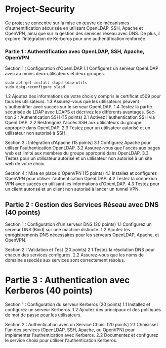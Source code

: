 # Project-Security
Ce projet se concentre sur la mise en œuvre de mécanismes d'authentification sécurisée en utilisant OpenLDAP, SSH, Apache et OpenVPN, ainsi que sur la gestion des services réseau avec DNS. De plus, il explore l'intégration de Kerberos pour une authentification renforcée.

### Partie 1 : Authentification avec OpenLDAP, SSH, Apache, OpenVPN
Sec­tion 1 : Con­fig­ura­tion d'OpenLDAP
1.1 Con­fig­urez un serveur OpenLDAP avec au moins deux utilisateurs et deux groupes.
```
sudo apt-get install slapd ldap-utils
sudo dpkg-reconfigure slapd
```
1.2 Ajoutez des informations de votre choix y compris le certificat x509 pour tous les utilisateurs.
1.3 Assurez-vous que les utilisateurs peuvent s'authentifier avec succès sur le serveur OpenLDAP.
1.4 Testez la partie sécurisée de LDAP avec LDAPS et décrivez les différents avantages.
Sec­tion 2 : Authen­ti­ca­tion SSH (15 points)
2.1 Acti­vez l'authen­ti­ca­tion SSH via OpenLDAP.
2.2 Restreignez l'accès SSH aux utilisateurs du groupe approprié dans OpenLDAP.
2.3 Testez pour un utilisateur autorisé et un utilisateur non autorisé à SSH.

Sec­tion 3 : Intégra­tion d'Apache (15 points)
3.1 Con­fig­urez Apache pour utiliser l'authen­ti­ca­tion OpenLDAP.
3.2 Assurez-vous que l'accès aux pages web est limité aux membres du groupe
approprié dans OpenLDAP.
3.3 Testez pour un utilisateur autorisé et un utilisateur non autorisé à un site web de
votre choix.

Sec­tion 4 : Mise en place d'OpenVPN (15 points)
4.1 Installez et con­fig­urez OpenVPN pour utiliser l'authen­ti­ca­tion OpenLDAP.
4.2 Testez la connexion VPN avec succès en utilisant les informations d'OpenLDAP.
4.3 Testez pour un client autorisé et un client non autorisé à lancer un tunnel VPN.

## Par­tie 2 : Gestion des Services Réseau avec DNS (40 points)
Sec­tion 1 : Con­fig­ura­tion d'un serveur DNS (20 points)
1.1 Con­fig­urez un serveur DNS (Bind) sur une machine distincte.
1.2 Ajoutez les enregistrements DNS nécessaires pour les serveurs OpenLDAP, Apache,
et OpenVPN.

Sec­tion 2 : Validation et Test (20 points)
2.1 Testez la résolution DNS pour chacun des services configurés.
2.2 Assurez-vous que les noms de domaine associés aux services sont correctement
résolus.

# Par­tie 3 : Authen­ti­ca­tion avec Kerberos (40 points)
Sec­tion 1 : Con­fig­ura­tion du serveur Kerberos (20 points)
1.1 Installez et configurez un serveur Kerberos.
1.2 Ajoutez des principaux et des poli­tiques de mot de passe pour les utilisateurs.
  
Sec­tion 2 : Authen­ti­ca­tion avec un Service Choisi (20 points)
2.1 Choisissez l'un des services (OpenLDAP, SSH, Apache, ou OpenVPN) pour
implémenter l'authen­ti­ca­tion avec Kerberos.
2.2 Documentez et configurez le service choisi pour utiliser l'authen­ti­ca­tion Kerberos.
